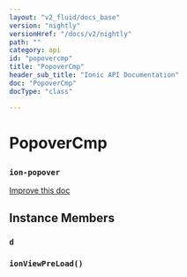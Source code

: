 ```yaml
---
layout: "v2_fluid/docs_base"
version: "nightly"
versionHref: "/docs/v2/nightly"
path: ""
category: api
id: "popovercmp"
title: "PopoverCmp"
header_sub_title: "Ionic API Documentation"
doc: "PopoverCmp"
docType: "class"

---
```










<h1 class="api-title">
<a class="anchor" name="popover-cmp" href="#popover-cmp"></a>

PopoverCmp
<h3><code>ion-popover</code></h3>






</h1>

<a class="improve-v2-docs" href="http://github.com/driftyco/ionic/edit/master//src/components/popover/popover-component.ts#L5">
Improve this doc
</a>










<!-- @usage tag -->


<!-- @property tags -->



<!-- instance methods on the class -->

<h2><a class="anchor" name="instance-members" href="#instance-members"></a>Instance Members</h2>

<div id="d"></div>

<h3>
<a class="anchor" name="d" href="#d"></a>
<code>d</code>
  

</h3>












<div id="ionViewPreLoad"></div>

<h3>
<a class="anchor" name="ionViewPreLoad" href="#ionViewPreLoad"></a>
<code>ionViewPreLoad()</code>
  

</h3>















<!-- related link --><!-- end content block -->


<!-- end body block -->

